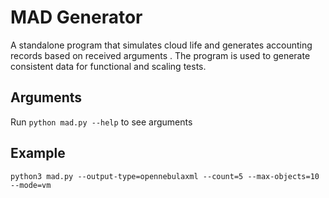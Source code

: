# MAD Generator

A standalone program that simulates cloud life and generates accounting records based on received arguments . The program is used to generate consistent data for functional and scaling tests.

## Arguments

Run `python mad.py --help` to see arguments

## Example

```
python3 mad.py --output-type=opennebulaxml --count=5 --max-objects=10 --mode=vm
```
